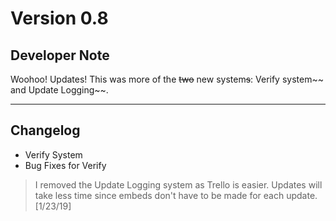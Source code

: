 Version 0.8
===================

Developer Note
----------
Woohoo! Updates! This was more of the ~~two~~ new system~~s~~: Verify system~~ and Update Logging~~.

---

Changelog
-----------
- Verify System
- Bug Fixes for Verify

> I removed the Update Logging system as Trello is easier.
> Updates will take less time since embeds don't have
> to be made for each update. [1/23/19]